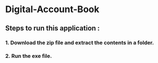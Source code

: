 # Digital-Account-Book

## Steps to run this application :

### 1. Download the zip file and extract the contents in a folder.
### 2. Run the exe file. 
